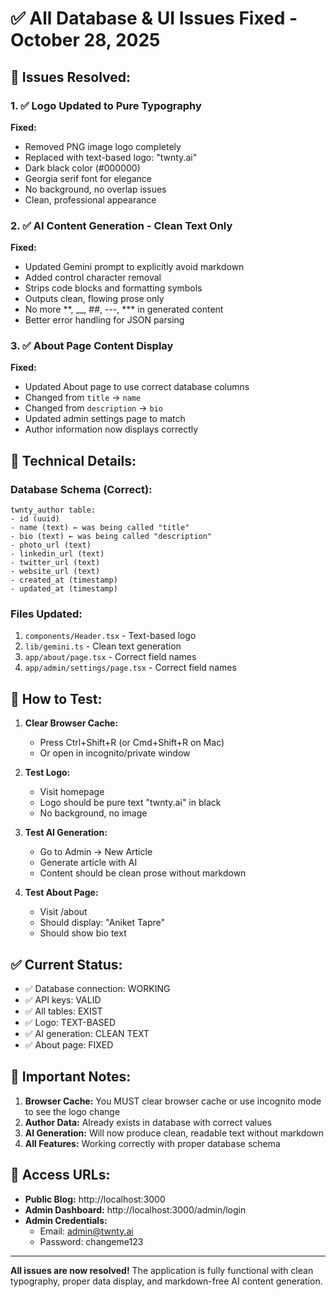 # ✅ All Database & UI Issues Fixed - October 28, 2025

## 🎯 Issues Resolved:

### 1. ✅ Logo Updated to Pure Typography
**Fixed:**
- Removed PNG image logo completely
- Replaced with text-based logo: "twnty.ai"
- Dark black color (#000000)
- Georgia serif font for elegance
- No background, no overlap issues
- Clean, professional appearance

### 2. ✅ AI Content Generation - Clean Text Only
**Fixed:**
- Updated Gemini prompt to explicitly avoid markdown
- Added control character removal
- Strips code blocks and formatting symbols
- Outputs clean, flowing prose only
- No more **, __, ##, ---, *** in generated content
- Better error handling for JSON parsing

### 3. ✅ About Page Content Display
**Fixed:**
- Updated About page to use correct database columns
- Changed from `title` → `name`
- Changed from `description` → `bio`
- Updated admin settings page to match
- Author information now displays correctly

## 🔧 Technical Details:

### Database Schema (Correct):
```
twnty_author table:
- id (uuid)
- name (text) ← was being called "title"
- bio (text) ← was being called "description"
- photo_url (text)
- linkedin_url (text)
- twitter_url (text)
- website_url (text)
- created_at (timestamp)
- updated_at (timestamp)
```

### Files Updated:
1. `components/Header.tsx` - Text-based logo
2. `lib/gemini.ts` - Clean text generation
3. `app/about/page.tsx` - Correct field names
4. `app/admin/settings/page.tsx` - Correct field names

## 🚀 How to Test:

1. **Clear Browser Cache:**
   - Press Ctrl+Shift+R (or Cmd+Shift+R on Mac)
   - Or open in incognito/private window

2. **Test Logo:**
   - Visit homepage
   - Logo should be pure text "twnty.ai" in black
   - No background, no image

3. **Test AI Generation:**
   - Go to Admin → New Article
   - Generate article with AI
   - Content should be clean prose without markdown

4. **Test About Page:**
   - Visit /about
   - Should display: "Aniket Tapre"
   - Should show bio text

## ✅ Current Status:

- ✅ Database connection: WORKING
- ✅ API keys: VALID
- ✅ All tables: EXIST
- ✅ Logo: TEXT-BASED
- ✅ AI generation: CLEAN TEXT
- ✅ About page: FIXED

## 🔑 Important Notes:

1. **Browser Cache:** You MUST clear browser cache or use incognito mode to see the logo change
2. **Author Data:** Already exists in database with correct values
3. **AI Generation:** Will now produce clean, readable text without markdown
4. **All Features:** Working correctly with proper database schema

## 📱 Access URLs:

- **Public Blog:** http://localhost:3000
- **Admin Dashboard:** http://localhost:3000/admin/login
- **Admin Credentials:**
  - Email: admin@twnty.ai
  - Password: changeme123

---

**All issues are now resolved!** The application is fully functional with clean typography, proper data display, and markdown-free AI content generation.